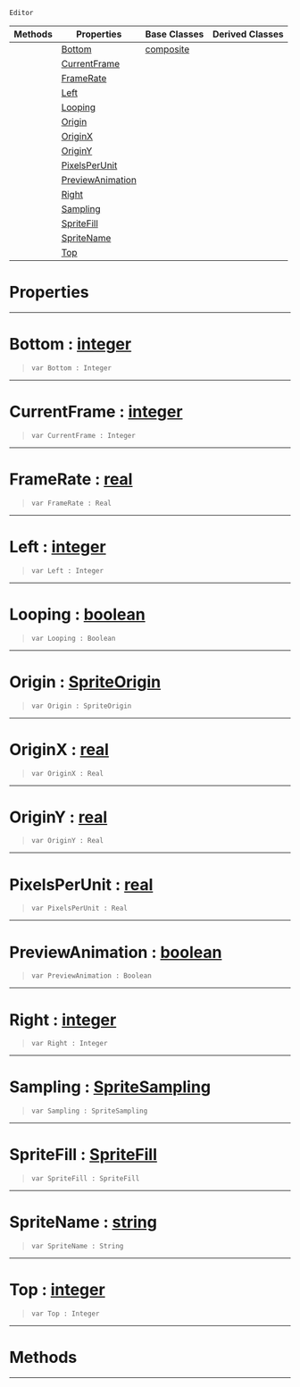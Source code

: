  `Editor`

|Methods|Properties|Base Classes|Derived Classes|
|---|---|---|---|
| |[ Bottom](https://plasmaengine.github.io/PlasmaDocs/Plasma1/C++/code_reference/class_reference/spritesourceeditor.markdown#bottom-plasma-engine-docum)|[composite](https://plasmaengine.github.io/PlasmaDocs/Plasma1/C++/code_reference/class_reference/composite.markdown)| |
| |[ CurrentFrame](https://plasmaengine.github.io/PlasmaDocs/Plasma1/C++/code_reference/class_reference/spritesourceeditor.markdown#currentframe-plasma-engine)| | |
| |[ FrameRate](https://plasmaengine.github.io/PlasmaDocs/Plasma1/C++/code_reference/class_reference/spritesourceeditor.markdown#framerate-plasma-engine-do)| | |
| |[ Left](https://plasmaengine.github.io/PlasmaDocs/Plasma1/C++/code_reference/class_reference/spritesourceeditor.markdown#left-plasma-engine-documen)| | |
| |[ Looping](https://plasmaengine.github.io/PlasmaDocs/Plasma1/C++/code_reference/class_reference/spritesourceeditor.markdown#looping-plasma-engine-docu)| | |
| |[ Origin](https://plasmaengine.github.io/PlasmaDocs/Plasma1/C++/code_reference/class_reference/spritesourceeditor.markdown#origin-plasma-engine-docum)| | |
| |[ OriginX](https://plasmaengine.github.io/PlasmaDocs/Plasma1/C++/code_reference/class_reference/spritesourceeditor.markdown#originx-plasma-engine-docu)| | |
| |[ OriginY](https://plasmaengine.github.io/PlasmaDocs/Plasma1/C++/code_reference/class_reference/spritesourceeditor.markdown#originy-plasma-engine-docu)| | |
| |[ PixelsPerUnit](https://plasmaengine.github.io/PlasmaDocs/Plasma1/C++/code_reference/class_reference/spritesourceeditor.markdown#pixelsperunit-plasma-engin)| | |
| |[ PreviewAnimation](https://plasmaengine.github.io/PlasmaDocs/Plasma1/C++/code_reference/class_reference/spritesourceeditor.markdown#previewanimation-plasma-en)| | |
| |[ Right](https://plasmaengine.github.io/PlasmaDocs/Plasma1/C++/code_reference/class_reference/spritesourceeditor.markdown#right-plasma-engine-docume)| | |
| |[ Sampling](https://plasmaengine.github.io/PlasmaDocs/Plasma1/C++/code_reference/class_reference/spritesourceeditor.markdown#sampling-plasma-engine-doc)| | |
| |[ SpriteFill](https://plasmaengine.github.io/PlasmaDocs/Plasma1/C++/code_reference/class_reference/spritesourceeditor.markdown#spritefill-plasma-engine-d)| | |
| |[ SpriteName](https://plasmaengine.github.io/PlasmaDocs/Plasma1/C++/code_reference/class_reference/spritesourceeditor.markdown#spritename-plasma-engine-d)| | |
| |[ Top](https://plasmaengine.github.io/PlasmaDocs/Plasma1/C++/code_reference/class_reference/spritesourceeditor.markdown#top-plasma-engine-document)| | |


 #  Properties


---  
 #  Bottom : [integer](https://plasmaengine.github.io/PlasmaDocs/Plasma1/C++/code_reference/lightning_base_types/integer.markdown)

> 
> ``` lang=cpp, name=Lightning
> var Bottom : Integer


---  
 #  CurrentFrame : [integer](https://plasmaengine.github.io/PlasmaDocs/Plasma1/C++/code_reference/lightning_base_types/integer.markdown)

> 
> ``` lang=cpp, name=Lightning
> var CurrentFrame : Integer


---  
 #  FrameRate : [real](https://plasmaengine.github.io/PlasmaDocs/Plasma1/C++/code_reference/lightning_base_types/real.markdown)

> 
> ``` lang=cpp, name=Lightning
> var FrameRate : Real


---  
 #  Left : [integer](https://plasmaengine.github.io/PlasmaDocs/Plasma1/C++/code_reference/lightning_base_types/integer.markdown)

> 
> ``` lang=cpp, name=Lightning
> var Left : Integer


---  
 #  Looping : [boolean](https://plasmaengine.github.io/PlasmaDocs/Plasma1/C++/code_reference/lightning_base_types/boolean.markdown)

> 
> ``` lang=cpp, name=Lightning
> var Looping : Boolean


---  
 #  Origin : [SpriteOrigin](https://plasmaengine.github.io/PlasmaDocs/Plasma1/C++/code_reference/enum_reference.markdown#spriteorigin)

> 
> ``` lang=cpp, name=Lightning
> var Origin : SpriteOrigin


---  
 #  OriginX : [real](https://plasmaengine.github.io/PlasmaDocs/Plasma1/C++/code_reference/lightning_base_types/real.markdown)

> 
> ``` lang=cpp, name=Lightning
> var OriginX : Real


---  
 #  OriginY : [real](https://plasmaengine.github.io/PlasmaDocs/Plasma1/C++/code_reference/lightning_base_types/real.markdown)

> 
> ``` lang=cpp, name=Lightning
> var OriginY : Real


---  
 #  PixelsPerUnit : [real](https://plasmaengine.github.io/PlasmaDocs/Plasma1/C++/code_reference/lightning_base_types/real.markdown)

> 
> ``` lang=cpp, name=Lightning
> var PixelsPerUnit : Real


---  
 #  PreviewAnimation : [boolean](https://plasmaengine.github.io/PlasmaDocs/Plasma1/C++/code_reference/lightning_base_types/boolean.markdown)

> 
> ``` lang=cpp, name=Lightning
> var PreviewAnimation : Boolean


---  
 #  Right : [integer](https://plasmaengine.github.io/PlasmaDocs/Plasma1/C++/code_reference/lightning_base_types/integer.markdown)

> 
> ``` lang=cpp, name=Lightning
> var Right : Integer


---  
 #  Sampling : [SpriteSampling](https://plasmaengine.github.io/PlasmaDocs/Plasma1/C++/code_reference/enum_reference.markdown#spritesampling)

> 
> ``` lang=cpp, name=Lightning
> var Sampling : SpriteSampling


---  
 #  SpriteFill : [SpriteFill](https://plasmaengine.github.io/PlasmaDocs/Plasma1/C++/code_reference/enum_reference.markdown#spritefill)

> 
> ``` lang=cpp, name=Lightning
> var SpriteFill : SpriteFill


---  
 #  SpriteName : [string](https://plasmaengine.github.io/PlasmaDocs/Plasma1/C++/code_reference/lightning_base_types/string.markdown)

> 
> ``` lang=cpp, name=Lightning
> var SpriteName : String


---  
 #  Top : [integer](https://plasmaengine.github.io/PlasmaDocs/Plasma1/C++/code_reference/lightning_base_types/integer.markdown)

> 
> ``` lang=cpp, name=Lightning
> var Top : Integer


---  
 #  Methods


---  
 

 